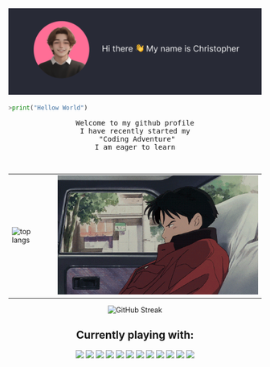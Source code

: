 <img src="assets/start.png">
<br>

```python
>print("Hellow World")
```

<pre align="center">
Welcome to my github profile
I have recently started my
 "Coding Adventure"
I am eager to learn
</pre>
<br>
<table align="center" >
  <tr>
    <td>
      <img src="https://kucielstats.vercel.app/api/top-langs/?username=KucielKrzysztof&layout=compact&theme=dracula" alt="top langs" style="width: 400px;">
    </td>
    <td>
      <img src="assets/car.gif" style="width: 400px;">
    </td>
  </tr>
</table>

<p align="center">
<img src="https://github-kuciel-streak-stats.vercel.app?user=KucielKrzysztof&theme=dracula" alt="GitHub Streak" />
</p>

<!-- # test test
aaaa
## test test -->
<h2 align="center">Currently playing with:</h2>
<p align="center">
<img src="https://img.shields.io/badge/html-%23ff6e96?style=for-the-badge&logo=html5&logoColor=%23282a36">
<img src="https://img.shields.io/badge/css-%23ff6e96?style=for-the-badge&logo=css3&logoColor=%23282a36"> 
<img src="https://img.shields.io/badge/vue.js-%23ff6e96?style=for-the-badge&logo=vue.js&logoColor=%23282a36" >
 <img src="https://img.shields.io/badge/react-%23ff6e96?style=for-the-badge&logo=react&logoColor=%23282a36" >
<img src="https://img.shields.io/badge/javascript-%23ff6e96?style=for-the-badge&logo=javascript&logoColor=%23282a36" >
 <img src="https://img.shields.io/badge/python-%23ff6e96?style=for-the-badge&logo=python&logoColor=%23282a36">
<img src="https://img.shields.io/badge/django-%23ff6e96?style=for-the-badge&logo=django&logoColor=%23282a36" >
 <img src="https://img.shields.io/badge/nodejs-%23ff6e96?style=for-the-badge&logo=nodedotjs&logoColor=%23282a36" >
<img src="https://img.shields.io/badge/postgresql-%23ff6e96?style=for-the-badge&logo=postgresql&logoColor=%23282a36" >
<img src="https://img.shields.io/badge/docker-%23ff6e96?style=for-the-badge&logo=docker&logoColor=%23282a36" >
<img src="https://img.shields.io/badge/sass-%23ff6e96?style=for-the-badge&logo=sass&logoColor=%23282a36" >
<img src="https://img.shields.io/badge/figma-%23ff6e96?style=for-the-badge&logo=figma&logoColor=%23282a36" >
</p>
